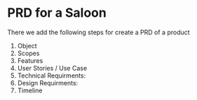 # PRD for a Saloon
There we add the following steps for create a PRD of a product
  1. Object
  2. Scopes
  3. Features
  4. User Stories / Use Case
  5. Technical Requirments:
  6. Design Requirments:
  7. Timeline
